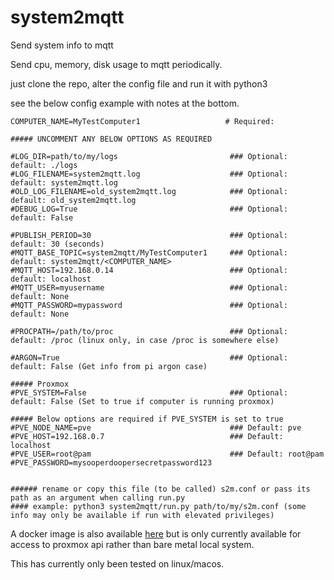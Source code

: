 # system2mqtt
Send system info to mqtt

Send cpu, memory, disk usage to mqtt periodically.

just clone the repo, alter the config file and run it with python3

see the below config example with notes at the bottom.

```
COMPUTER_NAME=MyTestComputer1                   # Required: 

##### UNCOMMENT ANY BELOW OPTIONS AS REQUIRED

#LOG_DIR=path/to/my/logs                         ### Optional: default: ./logs
#LOG_FILENAME=system2mqtt.log                    ### Optional: default: system2mqtt.log 
#OLD_LOG_FILENAME=old_system2mqtt.log            ### Optional: default: old_system2mqtt.log 
#DEBUG_LOG=True                                  ### Optional: default: False

#PUBLISH_PERIOD=30                               ### Optional: default: 30 (seconds)
#MQTT_BASE_TOPIC=system2mqtt/MyTestComputer1     ### Optional: default: system2mqtt/<COMPUTER_NAME>
#MQTT_HOST=192.168.0.14                          ### Optional: default: localhost
#MQTT_USER=myusername                            ### Optional: default: None
#MQTT_PASSWORD=mypassword                        ### Optional: default: None

#PROCPATH=/path/to/proc                          ### Optional: default: /proc (linux only, in case /proc is somewhere else)

#ARGON=True                                      ### Optional: default: False (Get info from pi argon case)

##### Proxmox
#PVE_SYSTEM=False                                ### Optional: default: False (Set to true if computer is running proxmox)

##### Below options are required if PVE_SYSTEM is set to true
#PVE_NODE_NAME=pve                               ### Default: pve                            
#PVE_HOST=192.168.0.7                            ### Default: localhost
#PVE_USER=root@pam                               ### Default: root@pam
#PVE_PASSWORD=mysooperdoopersecretpassword123


###### rename or copy this file (to be called) s2m.conf or pass its path as an argument when calling run.py
#### example: python3 system2mqtt/run.py path/to/my/s2m.conf (some info may only be available if run with elevated privileges)
```

A docker image is also available [here](https://hub.docker.com/repository/docker/optimusgreen/system2mqtt) but is only currently available for access to proxmox api rather than bare metal local system.

This has currently only been tested on linux/macos.